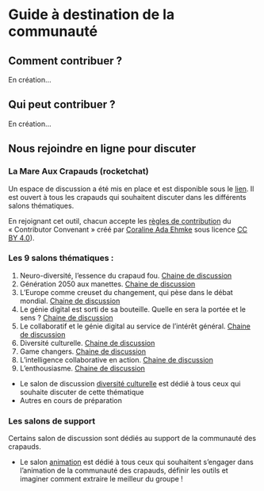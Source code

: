 # Guide à destination de la communauté
## Comment contribuer ? 
En création…

## Qui peut contribuer ?
En création… 

## Nous rejoindre en ligne pour discuter 
### La Mare Aux Crapauds (rocketchat)
Un espace de discussion a été mis en place et est disponible sous le [lien](https://coa.crapaud-fou.org). Il est ouvert à tous les crapauds qui souhaitent discuter dans les différents salons thématiques. 

En rejoignant cet outil, chacun accepte les [règles de contribution](https://www.contributor-covenant.org/fr/version/1/4/code-of-conduct.html) du « Contributor Convenant » créé par [Coraline Ada Ehmke](https://where.coraline.codes/) sous licence   [CC BY 4.0](https://github.com/ContributorCovenant/contributor_covenant/blob/master/LICENSE.md)).  

### Les 9 salons thématiques : 
1.	Neuro-diversité, l’essence du crapaud fou. [Chaine de discussion](https://coa.crapaud-fou.org/channel/cercle-neurodiversit%25C3%25A9)
2.	Génération 2050 aux manettes. [Chaine de discussion](https://coa.crapaud-fou.org/channel/cercle-generation-2050)
3.	L’Europe comme creuset du changement, qui pèse dans le débat mondial. [Chaine de discussion](https://coa.crapaud-fou.org/channel/cercle-europe)
4.	Le génie digital est sorti de sa bouteille. Quelle en sera la portée et le sens ? [Chaine de discussion](https://coa.crapaud-fou.org/channel/cercle-genie-digital)
5.	Le collaboratif et le génie digital au service de l’intérêt général. [Chaine de discussion](https://coa.crapaud-fou.org/channel/cercle-d%25C3%25A9mocratie)
6.	Diversité culturelle. [Chaine de discussion](https://coa.crapaud-fou.org/channel/cercle-diversit%25C3%25A9-culturelle)
7.	Game changers. [Chaine de discussion](https://coa.crapaud-fou.org/channel/cercle-game-changers)
8.	L’intelligence collaborative en action. [Chaine de discussion](https://coa.crapaud-fou.org/channel/cercle-collaboratif)
9.	L’enthousiasme. [Chaine de discussion](https://coa.crapaud-fou.org/channel/cercle-enthousiasme)



- Le salon de discussion [diversité culturelle](https://coa.crapaud-fou.org/channel/diversiteculturelle) est dédié à tous ceux qui souhaite discuter de cette thématique 
- Autres en cours de préparation 

### Les salons de support 
Certains salon de discussion sont dédiés au support de la communauté des crapauds. 

- Le salon [animation](https://coa.crapaud-fou.org/channel/animation) est dédié à tous ceux qui souhaitent s’engager dans l’animation de la communauté des crapauds, définir les outils et imaginer comment extraire le meilleur du groupe ! 

